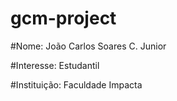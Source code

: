 # gcm-project

#Nome: João Carlos Soares C. Junior

#Interesse: Estudantil

#Instituição: Faculdade Impacta
